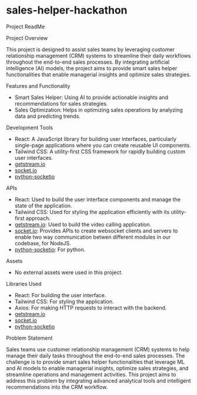 # sales-helper-hackathon

Project ReadMe

Project Overview

This project is designed to assist sales teams by leveraging customer relationship management (CRM) systems to streamline their daily workflows throughout the end-to-end sales processes. By integrating artificial intelligence (AI) models, the project aims to provide smart sales helper functionalities that enable managerial insights and optimize sales strategies.

Features and Functionality

- Smart Sales Helper: Using AI to provide actionable insights and recommendations for sales strategies.
- Sales Optimization: Helps in optimizing sales operations by analyzing data and predicting trends.

Development Tools

- React: A JavaScript library for building user interfaces, particularly single-page applications where you can create reusable UI components.
- Tailwind CSS: A utility-first CSS framework for rapidly building custom user interfaces.
- [getstream.io](https://getstream.io)
- [socket.io](https://socket.io)
- [python-socketio](https://python-socketio.readthedocs.io/en/stable/)

APIs

- React: Used to build the user interface components and manage the state of the application.
- Tailwind CSS: Used for styling the application efficiently with its utility-first approach.
- [getstream.io](https://getstream.io): Used to build the video calling application.
- [socket.io](https://socket.io): Provides APIs to create websocket clients and servers to enable two way communication betwen different modules in our codebase, for NodeJS.
- [python-socketio](https://python-socketio.readthedocs.io/en/stable/): For python.

Assets

- No external assets were used in this project.

Libraries Used

- React: For building the user interface.
- Tailwind CSS: For styling the application.
- Axios: For making HTTP requests to interact with the backend.
- [getstream.io](https://getstream.io)
- [socket.io](https://socket.io)
- [python-socketio](https://python-socketio.readthedocs.io/en/stable/)


Problem Statement

Sales teams use customer relationship management (CRM) systems to help manage their daily tasks throughout the end-to-end sales processes. The challenge is to provide smart sales helper functionalities that leverage ML and AI models to enable managerial insights, optimize sales strategies, and streamline operations and management activities. This project aims to address this problem by integrating advanced analytical tools and intelligent recommendations into the CRM workflow.
